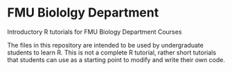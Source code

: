 # FMU Biololgy Department
Introductory R tutorials for FMU Biology Department Courses

The files in this repository are intended to be used by undergraduate students to learn R. This is not a complete R tutorial, rather short tutorials that students can use as a starting point to modify and write their own code.
